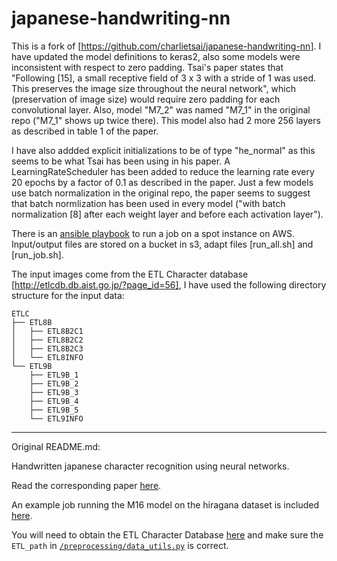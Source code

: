 # japanese-handwriting-nn

This is a fork of [https://github.com/charlietsai/japanese-handwriting-nn]. I have updated the model definitions
to keras2, also some models were inconsistent with respect to zero padding. Tsai's paper states that "Following [15], a small receptive field of 3 x 3 with a stride of 1 was used. This preserves the image size throughout the neural network", which (preservation of image size) would require zero padding for each convolutional layer. Also, model "M7_2" was named "M7_1" in the original repo ("M7_1" shows up twice there). This model also had 
2 more 256 layers as described in table 1 of the paper.

I have also addded explicit initializations to be of type "he_normal" as this seems to be what Tsai has been 
using in his paper. A LearningRateScheduler has been added to reduce the learning rate every 20 epochs by a factor
of 0.1 as described in the paper. Just a few models use batch normalization in the original repo, the paper seems
to suggest that batch normlization has been used in every model ("with batch normalization [8] after each weight
layer and before each activation layer").

There is an [ansible playbook](aws_start_spot_job.yml) to run a job on a spot instance on AWS. 
Input/output files are stored on a bucket in s3, adapt files [run_all.sh] and [run_job.sh]. 

The input images come from the ETL Character database [http://etlcdb.db.aist.go.jp/?page_id=56], I have
used the following directory structure for the input data:

    ETLC
    ├── ETL8B
    │   ├── ETL8B2C1
    │   ├── ETL8B2C2
    │   ├── ETL8B2C3
    │   └── ETL8INFO
    └── ETL9B
        ├── ETL9B_1
        ├── ETL9B_2
        ├── ETL9B_3
        ├── ETL9B_4
        ├── ETL9B_5
        └── ETL9INFO

---------
Original README.md:

Handwritten japanese character recognition using neural networks.

Read the corresponding paper [here](writeup.pdf).

An example job running the M16 model on the hiragana dataset is included [here](example_job.py). 

You will need to obtain the ETL Character Database [here](http://etlcdb.db.aist.go.jp/) and make sure the `ETL_path` in [`/preprocessing/data_utils.py`](/preprocessing/data_utils.py) is correct.
